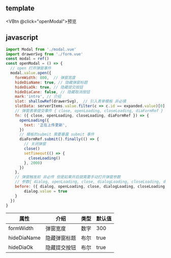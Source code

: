 ## template
<VBtn @click="openModal">预览</VBtn>
<Modal ref="modal" />

## javascript
```javascript
import Modal from './modal.vue'
import drawerSvg from './form.vue'
const modal = ref()
const openModal = () => {
  // open 打开弹窗事件
  modal.value.open({
    formWidth: 800,  // 弹窗宽度
    hideDiaName: true, // 隐藏弹窗标题
    hideDiaOk: true, // 隐藏提交按钮
    hideDiaCane: false, // 隐藏取消按钮
    mark:'intro', // 介绍
    slot: shallowRef(drawerSvg),  // 引入表单模板 非必填
    slotData: serverItems.value.filter(c => c.id == expanded.value)[0], // 引入模板模板Data
    // 弹窗表单提交事件 { close, openLoading, closeLoading, diaFormRef }
    fn: ({ close, openLoading, closeLoading, diaFormRef }) => {
      openLoading({
        text: '正在上传更新',
      })
      // 模板的submit 需要暴露 submit 事件
      diaFormRef.submit().finally(() => {
        // 关闭弹窗
        close()
        setTimeout(() => {
          closeLoading()
        }, 2000)
      })
    },
    // 弹窗触发前 非必传 但是如果开启就需要手动打开弹窗参数
    // 参数{ dialog, openLoading, close, dialogLoading, closeLoading, dialogLoadingText }
    before: ({ dialog, openLoading, close, dialogLoading, closeLoading, dialogLoadingText }) => {
        dialog.value = true
    }
  })
}
```
| 属性      	| 介绍     	  | 类型 	 | 默认值 	|
|-----------	|----------	 |------	|--------	|
| formWidth 	| 弹窗宽度 	  | 数字 	 | 300    	|
| hideDiaName | 隐藏弹窗标题| 布尔   | true   	|
| hideDiaOk   | 隐藏提交按钮 |  布尔  | true  	|
